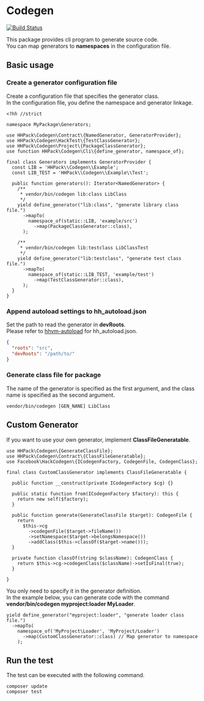 # Codegen

[![Build Status](https://travis-ci.org/hhpack/codegen.svg?branch=develop)](https://travis-ci.org/hhpack/codegen)

This package provides cli program to generate source code.  
You can map generators to **namespaces** in the configuration file.  

## Basic usage

### Create a generator configuration file

Create a configuration file that specifies the generator class.  
In the configuration file, you define the namespace and generator linkage.  

```hack
<?hh //strict

namespace MyPackage\Generators;

use HHPack\Codegen\Contract\{NamedGenerator, GeneratorProvider};
use HHPack\Codegen\HackTest\{TestClassGenerator};
use HHPack\Codegen\Project\{PackageClassGenerator};
use function HHPack\Codegen\Cli\{define_generator, namespace_of};

final class Generators implements GeneratorProvider {
  const LIB = 'HHPack\\Codegen\\Example';
  const LIB_TEST = 'HHPack\\Codegen\\Example\\Test';

  public function generators(): Iterator<NamedGenerator> {
    /**
     * vendor/bin/codegen lib:class LibClass
     */
    yield define_generator("lib:class", "generate library class file.")
      ->mapTo(
        namespace_of(static::LIB, 'example/src')
          ->map(PackageClassGenerator::class),
      );

    /**
     * vendor/bin/codegen lib:testclass LibClassTest
     */
    yield define_generator("lib:testclass", "generate test class file.")
      ->mapTo(
        namespace_of(static::LIB_TEST, 'example/test')
          ->map(TestClassGenerator::class),
      );
  }
}
```

### Append autoload settings to hh_autoload.json

Set the path to read the generator in **devRoots**.  
Please refer to [hhvm-autoload](https://github.com/hhvm/hhvm-autoload/blob/master/composer.json) for hh_autoload.json.

```json
{
  "roots": "src",
  "devRoots": "/path/to/"
}
```

### Generate class file for package

The name of the generator is specified as the first argument, and the class name is specified as the second argument.

```shell
vendor/bin/codegen [GEN_NANE] LibClass
```

## Custom Generator

If you want to use your own generator, implement **ClassFileGeneratable**.

```hack
use HHPack\Codegen\{GenerateClassFile};
use HHPack\Codegen\Contract\{ClassFileGeneratable};
use Facebook\HackCodegen\{ICodegenFactory, CodegenFile, CodegenClass};

final class CustomClassGenerator implements ClassFileGeneratable {

  public function __construct(private ICodegenFactory $cg) {}

  public static function from(ICodegenFactory $factory): this {
    return new self($factory);
  }

  public function generate(GenerateClassFile $target): CodegenFile {
    return
      $this->cg
        ->codegenFile($target->fileName())
        ->setNamespace($target->belongsNamespace())
        ->addClass($this->classOf($target->name()));
  }

  private function classOf(string $className): CodegenClass {
    return $this->cg->codegenClass($className)->setIsFinal(true);
  }

}
```

You only need to specify it in the generator definition.  
In the example below, you can generate code with the command **vendor/bin/codegen myproject:loader MyLoader**.

```
yield define_generator("myproject:loader", "generate loader class file.")
  ->mapTo(
    namespace_of('MyProject\Loader', 'MyProject/Loader')
      ->map(CustomClassGenerator::class) // Map generator to namespace
    );
```

## Run the test

The test can be executed with the following command.

```shell
composer update
composer test
```
